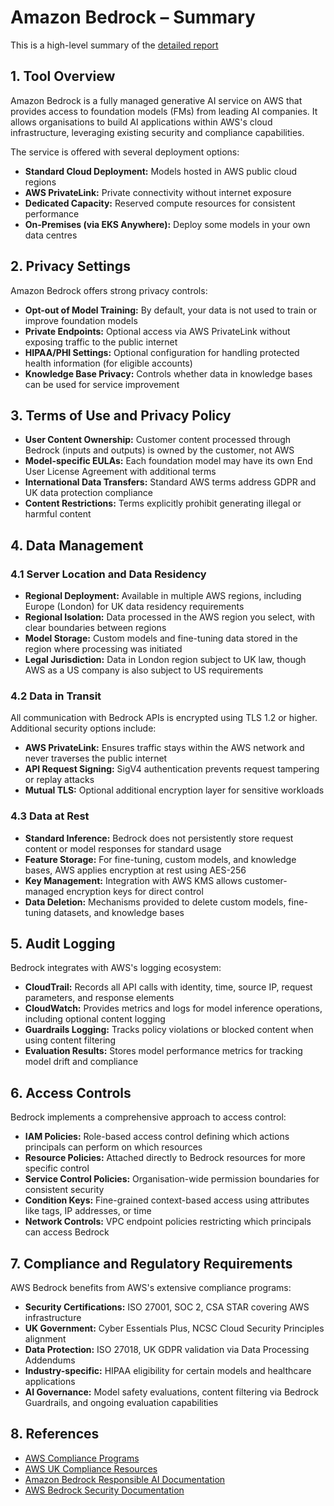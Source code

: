 # Amazon Bedrock – Summary

This is a high-level summary of the [detailed report](aws-bedrock-detailed-todd.md)

## 1. Tool Overview

Amazon Bedrock is a fully managed generative AI service on AWS that provides access to foundation models (FMs) from leading AI companies. It allows organisations to build AI applications within AWS's cloud infrastructure, leveraging existing security and compliance capabilities.

The service is offered with several deployment options:
- **Standard Cloud Deployment:** Models hosted in AWS public cloud regions
- **AWS PrivateLink:** Private connectivity without internet exposure
- **Dedicated Capacity:** Reserved compute resources for consistent performance
- **On-Premises (via EKS Anywhere):** Deploy some models in your own data centres

## 2. Privacy Settings

Amazon Bedrock offers strong privacy controls:
- **Opt-out of Model Training:** By default, your data is not used to train or improve foundation models
- **Private Endpoints:** Optional access via AWS PrivateLink without exposing traffic to the public internet
- **HIPAA/PHI Settings:** Optional configuration for handling protected health information (for eligible accounts)
- **Knowledge Base Privacy:** Controls whether data in knowledge bases can be used for service improvement

## 3. Terms of Use and Privacy Policy

- **User Content Ownership:** Customer content processed through Bedrock (inputs and outputs) is owned by the customer, not AWS
- **Model-specific EULAs:** Each foundation model may have its own End User License Agreement with additional terms
- **International Data Transfers:** Standard AWS terms address GDPR and UK data protection compliance
- **Content Restrictions:** Terms explicitly prohibit generating illegal or harmful content

## 4. Data Management

### 4.1 Server Location and Data Residency

- **Regional Deployment:** Available in multiple AWS regions, including Europe (London) for UK data residency requirements
- **Regional Isolation:** Data processed in the AWS region you select, with clear boundaries between regions
- **Model Storage:** Custom models and fine-tuning data stored in the region where processing was initiated
- **Legal Jurisdiction:** Data in London region subject to UK law, though AWS as a US company is also subject to US requirements

### 4.2 Data in Transit

All communication with Bedrock APIs is encrypted using TLS 1.2 or higher. Additional security options include:
- **AWS PrivateLink:** Ensures traffic stays within the AWS network and never traverses the public internet
- **API Request Signing:** SigV4 authentication prevents request tampering or replay attacks
- **Mutual TLS:** Optional additional encryption layer for sensitive workloads

### 4.3 Data at Rest

- **Standard Inference:** Bedrock does not persistently store request content or model responses for standard usage
- **Feature Storage:** For fine-tuning, custom models, and knowledge bases, AWS applies encryption at rest using AES-256
- **Key Management:** Integration with AWS KMS allows customer-managed encryption keys for direct control
- **Data Deletion:** Mechanisms provided to delete custom models, fine-tuning datasets, and knowledge bases

## 5. Audit Logging

Bedrock integrates with AWS's logging ecosystem:
- **CloudTrail:** Records all API calls with identity, time, source IP, request parameters, and response elements
- **CloudWatch:** Provides metrics and logs for model inference operations, including optional content logging
- **Guardrails Logging:** Tracks policy violations or blocked content when using content filtering
- **Evaluation Results:** Stores model performance metrics for tracking model drift and compliance

## 6. Access Controls

Bedrock implements a comprehensive approach to access control:
- **IAM Policies:** Role-based access control defining which actions principals can perform on which resources
- **Resource Policies:** Attached directly to Bedrock resources for more specific control
- **Service Control Policies:** Organisation-wide permission boundaries for consistent security
- **Condition Keys:** Fine-grained context-based access using attributes like tags, IP addresses, or time
- **Network Controls:** VPC endpoint policies restricting which principals can access Bedrock

## 7. Compliance and Regulatory Requirements

AWS Bedrock benefits from AWS's extensive compliance programs:
- **Security Certifications:** ISO 27001, SOC 2, CSA STAR covering AWS infrastructure
- **UK Government:** Cyber Essentials Plus, NCSC Cloud Security Principles alignment
- **Data Protection:** ISO 27018, UK GDPR validation via Data Processing Addendums
- **Industry-specific:** HIPAA eligibility for certain models and healthcare applications
- **AI Governance:** Model safety evaluations, content filtering via Bedrock Guardrails, and ongoing evaluation capabilities

## 8. References

- [AWS Compliance Programs](https://aws.amazon.com/compliance/programs/)
- [AWS UK Compliance Resources](https://aws.amazon.com/compliance/uk-compliance/)
- [Amazon Bedrock Responsible AI Documentation](https://docs.aws.amazon.com/bedrock/latest/userguide/responsible-ai.html)
- [AWS Bedrock Security Documentation](https://docs.aws.amazon.com/bedrock/latest/userguide/security.html) 